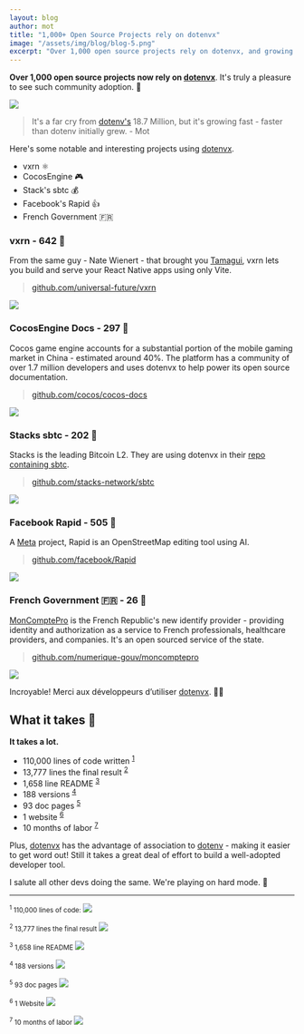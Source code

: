 ```yaml
---
layout: blog
author: mot
title: "1,000+ Open Source Projects rely on dotenvx"
image: "/assets/img/blog/blog-5.png"
excerpt: "Over 1,000 open source projects rely on dotenvx, and growing."
---
```


**Over 1,000 open source projects now rely on [dotenvx](https://github.com/dotenvx/dotenvx)**. It's truly a pleasure to see such community adoption. 💫

<a href="https://github.com/dotenvx/dotenvx/network/dependents"><img src="https://github.com/user-attachments/assets/005f5da8-3b36-4c19-b2f4-7eb5847353fa"/></a>

> It's a far cry from [dotenv's](http://github.com/motdotla/dotenv) 18.7 Million, but it's growing fast - faster than dotenv initially grew. - Mot

Here's some notable and interesting projects using [dotenvx](https://github.com/dotenvx/dotenvx).

* vxrn ⚛️
* CocosEngine 🎮
* Stack's sbtc 💰
* Facebook's Rapid 👍
* French Government 🇫🇷

### vxrn - 642 🌟

From the same guy - Nate Wienert - that brought you [Tamagui](https://github.com/tamagui/tamagui), vxrn lets you build and serve your React Native apps using only Vite.

> [github.com/universal-future/vxrn](https://github.com/universal-future/vxrn)

<a href="https://github.com/universal-future/vxrn"><img src="https://github.com/user-attachments/assets/9afdaabf-cdc5-4b62-80a5-3dbc61000ddd" /></a>

### CocosEngine Docs - 297 🌟

Cocos game engine accounts for a substantial portion of the mobile gaming market in China - estimated around 40%. The platform has a community of over 1.7 million developers and uses dotenvx to help power its open source documentation.

> [github.com/cocos/cocos-docs](https://github.com/cocos/cocos-docs)

<a href="https://cocos.com"><img src="https://github.com/user-attachments/assets/27272c24-9f13-4e2f-8d4d-f5a7378ea226"/></a>

### Stacks sbtc - 202 🌟

Stacks is the leading Bitcoin L2. They are using dotenvx in their [repo containing sbtc](https://github.com/stacks-network/sbtc).

> [github.com/stacks-network/sbtc](https://github.com/stacks-network/sbtc)

<a href="https://github.com/stacks-network/sbtc"><img src="https://github.com/user-attachments/assets/b48b8854-eed4-43c2-8cc2-edd9936dd9f8" /></a>

### Facebook Rapid - 505 🌟

A [Meta](https://github.com/facebook) project, Rapid is an OpenStreetMap editing tool using AI.

> [github.com/facebook/Rapid](https://github.com/facebook/Rapid)

<a href="https://github.com/facebook/Rapid"><img src="https://github.com/user-attachments/assets/5b8cc743-9220-4ced-87a7-5512d76d8500" /></a>

### French Government 🇫🇷 - 26 🌟

[MonComptePro](https://moncomptepro.beta.gouv.fr) is the French Republic's new identify provider - providing identity and authorization as a service to French professionals, healthcare providers, and companies. It's an open sourced service of the state.

> [github.com/numerique-gouv/moncomptepro](https://github.com/numerique-gouv/moncomptepro)

<a href="https://github.com/universal-future/vxrn"><img src="https://github.com/user-attachments/assets/5dd8d660-28fa-4a52-904d-0799b9dc72eb" /></a>

<p class="text-center">Incroyable! Merci aux développeurs d’utiliser <a href="https://github.com/dotenvx/dotenvx">dotenvx</a>. 🍷🥐</p>

## What it takes 💪

**It takes a lot.**

* 110,000 lines of code written <sup>[1](#footnote1)</sup>
* 13,777 lines the final result <sup>[2](#footnote2)</sup>
* 1,658 line README <sup>[3](#footnote3)</sup>
* 188 versions <sup>[4](#footnote4)</sup>
* 93 doc pages <sup>[5](#footnote5)</sup>
* 1 website <sup>[6](#footnote6)</sup>
* 10 months of labor <sup>[7](#footnote7)</sup>

Plus, [dotenvx](https://github.com/dotenvx/dotenvx) has the advantage of association to [dotenv](https://github.com/motdotla/dotenv) - making it easier to get word out! Still it takes a great deal of effort to build a well-adopted developer tool.

I salute all other devs doing the same. We're playing on hard mode. 🫡

---

<small><sup id="footnote1">1</sup> 110,000 lines of code: <img src="https://github.com/user-attachments/assets/28180501-1996-459b-81ac-2ba3a4edcfdc"/></small>

<small><sup id="footnote2">2</sup> 13,777 lines the final result <img src="https://github.com/user-attachments/assets/879c16af-9eb3-4a52-9d68-4d3aa14722ce"/></small>

<small><sup id="footnote3">3</sup> 1,658 line README <img src="https://github.com/user-attachments/assets/57868428-01ec-4722-98de-85fee5718be1"/></small>

<small><sup id="footnote4">4</sup> 188 versions <img src="https://github.com/user-attachments/assets/f6326d1a-e8d4-4ec6-8e18-1023a7ba1982"/></small>

<small><sup id="footnote5">5</sup> 93 doc pages <img src="https://github.com/user-attachments/assets/d05f1df5-9bf8-4c1e-ae18-27ab5986b088"/></small>

<small><sup id="footnote6">6</sup> 1 Website <img src="https://github.com/user-attachments/assets/9f94a49c-e327-4e07-bcac-3b011ea457fe"/></small>

<small><sup id="footnote7">7</sup> 10 months of labor <img src="https://github.com/user-attachments/assets/1dc60adf-5697-443c-abc9-496c9081e5fd"/></small>
